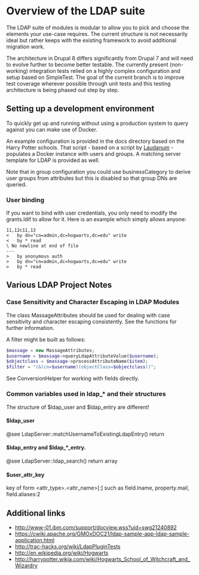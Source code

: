 # Overview of the LDAP suite

The LDAP suite of modules is modular to allow you to pick and choose the 
elements your use-case requires. The current structure is not necessarily ideal
but rather keeps with the existing framework to avoid additional migration work.

The architecture in Drupal 8 differs significantly from Drupal 7 and will need 
to evolve further to become better testable. The currently present (non-working)
integration tests relied on a highly complex configuration and setup based on
SimpleTest. The goal of the current branch is to improve test coverage wherever
possible through unit tests and this testing architecture is being phased out
step by step.

## Setting up a development environment

To quickly get up and running without using a production system to query against
you can make use of Docker. 

An example configuration is provided in the docs directory based on the Harry 
Potter schools. That script - based on a script by
[Laudanum](https://github.com/Laudanum) - populates a Docker instance with users
and groups. A matching server template for LDAP is provided as well.

Note that in group configuration you could use businessCategory to derive user 
groups from attributes but this is disabled so that group DNs are queried.

### User binding

If you want to bind with user credentials, you only need to modify the 
grants.ldif to allow for it. Here is an example which simply allows anyone:

```
11,12c11,13
<   by dn="cn=admin,dc=hogwarts,dc=edu" write
<   by * read
\ No newline at end of file
---
>   by anonymous auth
>   by dn="cn=admin,dc=hogwarts,dc=edu" write
>   by * read
```

## Various LDAP Project Notes

### Case Sensitivity and Character Escaping in LDAP Modules

The class MassageAttributes should be used for dealing with case sensitivity
and character escaping consistently. See the functions for further information.

A filter might be built as follows:

```php
$massage = new MassageAttributes;
$username = $massage->queryLdapAttributeValue($username);
$objectclass = $massage->processAttributeName($item);
$filter = "(&(cn=$username)(objectClass=$objectclass))";
```

See ConversionHelper for working with fields directly.

### Common variables used in ldap_* and their structures

The structure of $ldap_user and $ldap_entry are different!

#### $ldap_user
@see LdapServer::matchUsernameToExistingLdapEntry() return

#### $ldap_entry and $ldap_*_entry.
@see LdapServer::ldap_search() return array

####  $user_attr_key
key of form <attr_type>.<attr_name>[:<instance>] such as field.lname, 
property.mail, field.aliases:2

## Additional links

* http://www-01.ibm.com/support/docview.wss?uid=swg21240892
* https://cwiki.apache.org/GMOxDOC21/ldap-sample-app-ldap-sample-application.html
* http://trac-hacks.org/wiki/LdapPluginTests
* http://en.wikipedia.org/wiki/Hogwarts
* http://harrypotter.wikia.com/wiki/Hogwarts_School_of_Witchcraft_and_Wizardry
